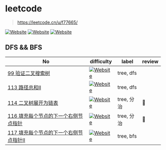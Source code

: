 # leetcode
> https://leetcode.cn/u/f77665/

[![Website](https://img.shields.io/website?label=&up_color=orange&url=https%3A%2F%2Fshields.io&up_message=hard)]()
[![Website](https://img.shields.io/website?label=&up_color=green&url=https%3A%2F%2Fshields.io&up_message=easy)]()
[![Website](https://img.shields.io/website?label=&up_color=yellow&url=https%3A%2F%2Fshields.io&up_message=medium)]()

## DFS && BFS
|No| difficulty | label | review |
| - | - | - | - |
|[99 验证二叉搜索树](https://leetcode.cn/problems/recover-binary-search-tree/)|[![Website](https://img.shields.io/website?label=&up_color=yellow&url=https%3A%2F%2Fshields.io&up_message=medium)]()|tree, dfs||
|[113 路径总和Ⅱ](https://leetcode.cn/problems/path-sum-ii/)|[![Website](https://img.shields.io/website?label=&up_color=yellow&url=https%3A%2F%2Fshields.io&up_message=medium)]()|tree, dfs||
|[114 二叉树展开为链表](https://leetcode.cn/problems/flatten-binary-tree-to-linked-list/)|[![Website](https://img.shields.io/website?label=&up_color=yellow&url=https%3A%2F%2Fshields.io&up_message=medium)]()|tree, 分治| 🔶|
|[116 填充每个节点的下一个右侧节点指针](https://leetcode.cn/problems/populating-next-right-pointers-in-each-node/)|[![Website](https://img.shields.io/website?label=&up_color=yellow&url=https%3A%2F%2Fshields.io&up_message=medium)]()|tree, 分治| 🔶|
|[117 填充每个节点的下一个右侧节点指针Ⅱ](https://leetcode.cn/problems/populating-next-right-pointers-in-each-node-ii/)|[![Website](https://img.shields.io/website?label=&up_color=yellow&url=https%3A%2F%2Fshields.io&up_message=medium)]()|tree, bfs| |


